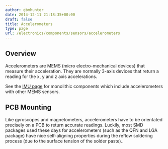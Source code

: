 ```yaml
---
author: gbmhunter
date: 2014-12-11 21:18:35+00:00
draft: false
title: Accelerometers
type: page
url: /electronics/components/sensors/accelerometers
---
```


## Overview

Accelerometers are MEMS (micro electro-mechanical devices) that measure their acceleration. They are normally 3-axis devices that return a reading for the x, y and z axis accelerations.

See the [IMU page](/electronics/components/inertial-measurement-units-imus) for monolithic components which include accelerometers with other MEMS sensors.

## PCB Mounting

Like gyroscopes and magnetometers, accelerometers have to be orientated precisely on a PCB to return accurate readings. Luckily, most SMD packages used these days for accelerometers (such as the QFN and LGA package) have nice self-aligning properties during the reflow soldering process (due to the surface tension of the solder paste)..
